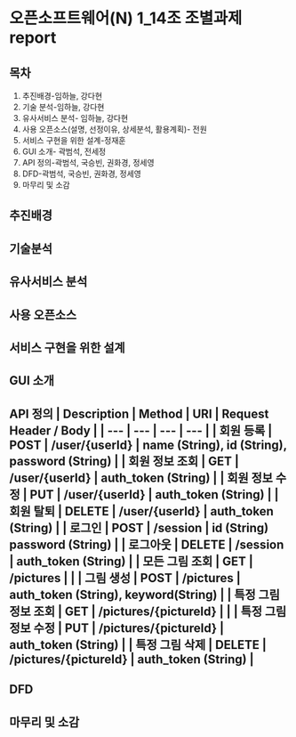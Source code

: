 오픈소프트웨어(N) 1_14조 조별과제 report
======
목차
------
1. 추진배경-임하늘, 강다현
2. 기술 분석-임하늘, 강다현
3. 유사서비스 분석- 임하늘, 강다현
4. 사용 오픈소스(설명, 선정이유, 상세분석, 활용계획)- 전원
5. 서비스 구현을 위한 설계-정재훈
6. GUI 소개- 곽범석, 전세정
7. API 정의-곽범석, 국승빈, 권화경, 정세영
8. DFD-곽범석, 국승빈, 권화경, 정세영
9. 마무리 및 소감

추진배경
------

기술분석
------

유사서비스 분석
------

사용 오픈소스
------

서비스 구현을 위한 설계
------

GUI 소개
------

API 정의
| Description | Method | URI | Request Header / Body |
| --- | --- | --- | --- |
| 회원 등록 | POST | /user/{userId} | name (String),
id (String), 
password (String) |
| 회원 정보 조회 | GET | /user/{userId} | auth_token (String) |
| 회원 정보 수정 | PUT | /user/{userId} | auth_token (String) |
| 회원 탈퇴 | DELETE | /user/{userId} | auth_token (String) |
| 로그인 | POST | /session | id (String)
password (String) |
| 로그아웃 | DELETE | /session | auth_token (String) |
| 모든 그림 조회 | GET | /pictures |  |
| 그림 생성 | POST | /pictures | auth_token (String),
keyword(String) |
| 특정 그림 정보 조회 | GET | /pictures/{pictureId} |  |
| 특정 그림 정보 수정 | PUT | /pictures/{pictureId} | auth_token (String) |
| 특정 그림 삭제 | DELETE | /pictures/{pictureId} | auth_token (String) |
------

DFD
------

마무리 및 소감
------